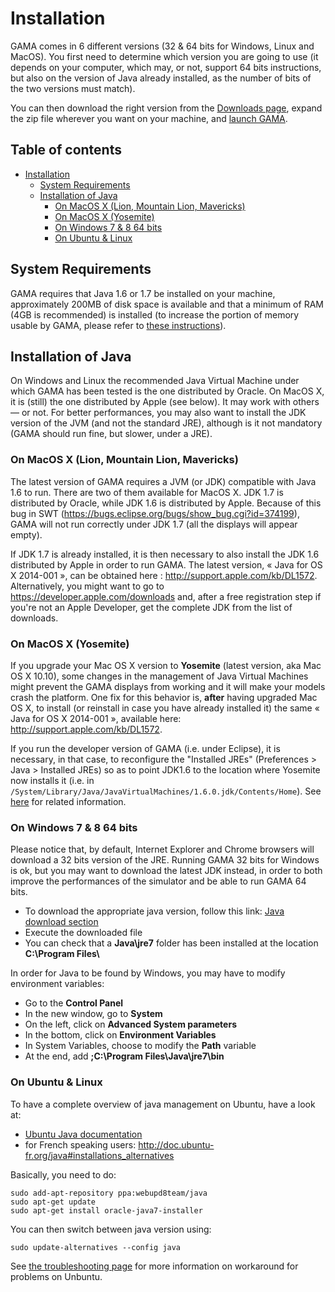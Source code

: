 
# Installation

GAMA comes in 6 different versions (32 & 64 bits for Windows, Linux and MacOS). You first need to determine which version you are going to use (it depends on your computer, which may, or not, support 64 bits instructions, but also on the version of Java already installed, as the number of bits of the two versions must match).

You can then download the right version from the [Downloads page](https://github.com/gama-platform/gama/wiki/Content\WikiOnly\Download.md), expand the zip file wherever you want on your machine, and [launch GAMA](https://github.com/gama-platform/gama/wiki/Content\References\PlatformDocumentation\InstallationAndLaunching\Launching.md).


## Table of contents 

* [Installation](#installation)
	* [System Requirements](#system-requirements)
	* [Installation of Java](#installation-of-java)
		* [On MacOS X (Lion, Mountain Lion, Mavericks)](#on-macos-x-lion-mountain-lion-mavericks)
		* [On MacOS X (Yosemite)](#on-macos-x-yosemite)
		* [On Windows 7 & 8 64 bits](#on-windows-7--8-64-bits)
		* [On Ubuntu & Linux](#on-ubuntu--linux)


## System Requirements

GAMA requires that Java 1.6 or 1.7 be installed on your machine, approximately 200MB of disk space is available and that a minimum of RAM (4GB is recommended) is installed (to increase the portion of memory usable by GAMA, please refer to [these instructions](https://github.com/gama-platform/gama/wiki/Content\References\PlatformDocumentation\InstallationAndLaunching\Troubleshooting.md#Memory_problems)).



## Installation of Java

On Windows and Linux the recommended Java Virtual Machine under which GAMA has been tested is the one distributed by Oracle. On MacOS X, it is (still) the one distributed by Apple (see below). It may work with others — or not. For better performances, you may also want to install the JDK version of the JVM (and not the standard JRE), although is it not mandatory  (GAMA should run fine, but slower, under a JRE).

### On MacOS X (Lion, Mountain Lion, Mavericks)
The latest version of GAMA requires a JVM (or JDK) compatible with Java 1.6 to run. There are two of them available for MacOS X. JDK 1.7 is distributed by Oracle, while JDK 1.6 is distributed by Apple.
Because of this bug in SWT (https://bugs.eclipse.org/bugs/show_bug.cgi?id=374199), GAMA will not run correctly under JDK 1.7 (all the displays will appear empty).

If JDK 1.7 is already installed, it is then necessary to also install the JDK 1.6 distributed by Apple in order to run GAMA. The latest version, « Java for OS X 2014-001 », can be obtained here : http://support.apple.com/kb/DL1572. Alternatively, you might want to go to https://developer.apple.com/downloads and, after a free registration step if you're not an Apple Developer, get the complete JDK from the list of downloads.


### On MacOS X (Yosemite)
If you upgrade your Mac OS X version to **Yosemite** (latest version, aka Mac OS X 10.10), some changes in the management of Java Virtual Machines might prevent the GAMA displays from working and it will make your models crash the platform. One fix for this behavior is, **after** having upgraded Mac OS X, to install (or reinstall in case you have already installed it) the same « Java for OS X 2014-001 », available here: http://support.apple.com/kb/DL1572.

If you run the developer version of GAMA (i.e. under Eclipse), it is necessary, in that case, to reconfigure the "Installed JREs" (Preferences > Java > Installed JREs) so as to point JDK1.6 to the location where Yosemite now installs it (i.e. in `/System/Library/Java/JavaVirtualMachines/1.6.0.jdk/Contents/Home`). See [here](http://stackoverflow.com/questions/26450420/osx-10-10-and-eclipse-luna-own-app-crashes-when-started-from-inside-eclipse) for related information.


### On Windows 7 & 8 64 bits
Please notice that, by default, Internet Explorer and Chrome browsers will download a 32 bits version of the JRE. Running GAMA 32 bits for Windows is ok, but you may want to download the latest JDK instead, in order to both improve the performances of the simulator and be able to run GAMA 64 bits.

  * To download the appropriate java version, follow this link: [Java download section](http://www.java.com/fr/download/manual.jsp)
  * Execute the downloaded file
  * You can check that a **Java\\jre7** folder has been installed at the location **C:\\Program Files\\**

In order for Java to be found by Windows, you may have to modify environment variables:

  * Go to the **Control Panel**
  * In the new window, go to **System**
  * On the left, click on **Advanced System parameters**
  * In the bottom, click on **Environment Variables**
  * In System Variables, choose to modify the **Path** variable
  * At the end, add **;C:\\Program Files\\Java\\jre7\\bin**

### On Ubuntu & Linux

To have a complete overview of java management on Ubuntu, have a look at:

  * [Ubuntu Java documentation](https://help.ubuntu.com/community/Java)
  * for French speaking users: http://doc.ubuntu-fr.org/java#installations_alternatives

Basically, you need to do:
```
sudo add-apt-repository ppa:webupd8team/java
sudo apt-get update
sudo apt-get install oracle-java7-installer
```

You can then switch between java version using:
```
sudo update-alternatives --config java
```

See [the troubleshooting page](https://github.com/gama-platform/gama/wiki/Content\References\PlatformDocumentation\InstallationAndLaunching\Troubleshooting.md#Ubuntu) for more information on workaround for problems on Unbuntu.
